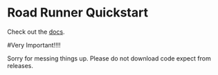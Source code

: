 # Road Runner Quickstart

Check out the [docs](https://rr.brott.dev/docs/v1-0/tuning/).

#Very Important!!!!

Sorry for messing things up. 
Please do not download code expect from releases.

